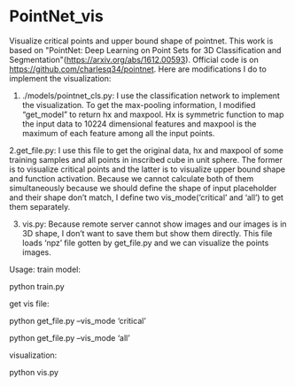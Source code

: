 # PointNet_vis
Visualize critical points and upper bound shape of pointnet.
This work is based on "PointNet: Deep Learning on Point Sets for 3D Classification and Segmentation"(https://arxiv.org/abs/1612.00593). Official code is on https://github.com/charlesq34/pointnet.
Here are modifications I do to implement the visualization:
1. ./models/pointnet_cls.py: I use the classification network to implement the visualization. To get the max-pooling information, I modified “get_model” to return hx and maxpool. Hx is symmetric function to map the input data to 10224 dimensional features and maxpool is the maximum of each feature among all the input points. 

2.get_file.py: I use this file to get the original data, hx and maxpool of some training samples and all points in inscribed cube in unit sphere. The former is to visualize critical points and the latter is to visualize upper bound shape and function activation. Because we cannot calculate both of them simultaneously because we should define the shape of input placeholder and their shape don’t match, I define two vis_mode(‘critical’ and ‘all’) to get them separately. 

3. vis.py: Because remote server cannot show images and our images is in 3D shape, I don’t want to save them but show them directly. This file loads ‘npz’ file gotten by get_file.py and we can visualize the points images.

Usage: 
train model: 

python train.py 

get vis file: 

python get_file.py –vis_mode ‘critical’ 

python get_file.py –vis_mode ‘all’ 

visualization: 

python vis.py
